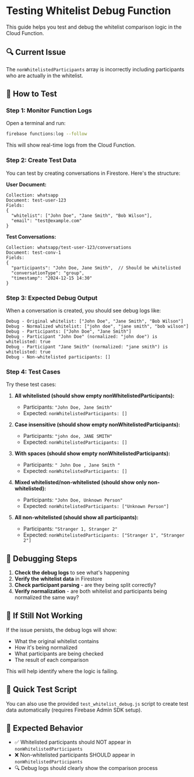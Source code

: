 # Testing Whitelist Debug Function

This guide helps you test and debug the whitelist comparison logic in the Cloud Function.

## 🔍 Current Issue

The `nonWhitelistedParticipants` array is incorrectly including participants who are actually in the whitelist.

## 🧪 How to Test

### Step 1: Monitor Function Logs

Open a terminal and run:
```bash
firebase functions:log --follow
```

This will show real-time logs from the Cloud Function.

### Step 2: Create Test Data

You can test by creating conversations in Firestore. Here's the structure:

**User Document:**
```
Collection: whatsapp
Document: test-user-123
Fields:
{
  "whitelist": ["John Doe", "Jane Smith", "Bob Wilson"],
  "email": "test@example.com"
}
```

**Test Conversations:**
```
Collection: whatsapp/test-user-123/conversations
Document: test-conv-1
Fields:
{
  "participants": "John Doe, Jane Smith",  // Should be whitelisted
  "conversationType": "group",
  "timestamp": "2024-12-15 14:30"
}
```

### Step 3: Expected Debug Output

When a conversation is created, you should see debug logs like:

```
Debug - Original whitelist: ["John Doe", "Jane Smith", "Bob Wilson"]
Debug - Normalized whitelist: ["john doe", "jane smith", "bob wilson"]
Debug - Participants: ["John Doe", "Jane Smith"]
Debug - Participant "John Doe" (normalized: "john doe") is whitelisted: true
Debug - Participant "Jane Smith" (normalized: "jane smith") is whitelisted: true
Debug - Non-whitelisted participants: []
```

### Step 4: Test Cases

Try these test cases:

1. **All whitelisted (should show empty nonWhitelistedParticipants):**
   - Participants: `"John Doe, Jane Smith"`
   - Expected: `nonWhitelistedParticipants: []`

2. **Case insensitive (should show empty nonWhitelistedParticipants):**
   - Participants: `"john doe, JANE SMITH"`
   - Expected: `nonWhitelistedParticipants: []`

3. **With spaces (should show empty nonWhitelistedParticipants):**
   - Participants: `" John Doe , Jane Smith "`
   - Expected: `nonWhitelistedParticipants: []`

4. **Mixed whitelisted/non-whitelisted (should show only non-whitelisted):**
   - Participants: `"John Doe, Unknown Person"`
   - Expected: `nonWhitelistedParticipants: ["Unknown Person"]`

5. **All non-whitelisted (should show all participants):**
   - Participants: `"Stranger 1, Stranger 2"`
   - Expected: `nonWhitelistedParticipants: ["Stranger 1", "Stranger 2"]`

## 🐛 Debugging Steps

1. **Check the debug logs** to see what's happening
2. **Verify the whitelist data** in Firestore
3. **Check participant parsing** - are they being split correctly?
4. **Verify normalization** - are both whitelist and participants being normalized the same way?

## 🔧 If Still Not Working

If the issue persists, the debug logs will show:
- What the original whitelist contains
- How it's being normalized
- What participants are being checked
- The result of each comparison

This will help identify where the logic is failing.

## 📝 Quick Test Script

You can also use the provided `test_whitelist_debug.js` script to create test data automatically (requires Firebase Admin SDK setup).

## 🎯 Expected Behavior

- ✅ Whitelisted participants should NOT appear in `nonWhitelistedParticipants`
- ❌ Non-whitelisted participants SHOULD appear in `nonWhitelistedParticipants`
- 🔍 Debug logs should clearly show the comparison process
